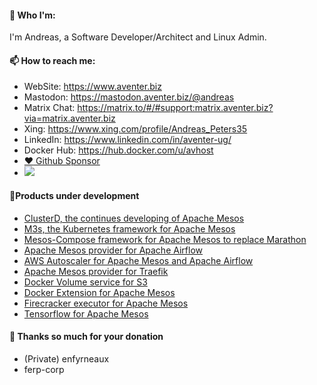 #### 🤷 Who I'm:

I'm Andreas, a Software Developer/Architect and Linux Admin.

#### 📫 How to reach me:

  - WebSite: https://www.aventer.biz
  - Mastodon: https://mastodon.aventer.biz/@andreas    
  - Matrix Chat: https://matrix.to/#/#support:matrix.aventer.biz?via=matrix.aventer.biz
  - Xing: https://www.xing.com/profile/Andreas_Peters35
  - LinkedIn: https://www.linkedin.com/in/aventer-ug/
  - Docker Hub: https://hub.docker.com/u/avhost
  - [:heart: Github Sponsor](https://github.com/sponsors/AVENTER-UG)
  - [![](https://www.paypalobjects.com/en_US/i/btn/btn_donateCC_LG.gif)](https://www.paypal.com/donate/?hosted_button_id=H553XE4QJ9GJ8)

#### 🔭Products under development 

- [ClusterD, the continues developing of Apache Mesos](https://github.com/m3scluster/clusterd)
- [M3s, the Kubernetes framework for Apache Mesos](https://github.com/m3scluster/m3s/)
- [Mesos-Compose framework for Apache Mesos to replace Marathon](https://github.com/m3scluster/compose/)
- [Apache Mesos provider for Apache Airflow](https://github.com/m3scluster/airflow-provider-mesos)
- [AWS Autoscaler for Apache Mesos and Apache Airflow](https://github.com/m3scluster/mesos-airflow-autoscaler-aws)
- [Apache Mesos provider for Traefik](https://github.com/m3scluster/traefik-mesos)
- [Docker Volume service for S3](https://github.com/AVENTER-UG/docker-volume-s3)
- [Docker Extension for Apache Mesos](https://github.com/AVENTER-UG/docker-mesos-extension)
- [Firecracker executor for Apache Mesos](https://github.com/AVENTER-UG/mesos-firecracker-executor)
- [Tensorflow for Apache Mesos](https://github.com/AVENTER-UG/tensorflow-mesos/)


<!--
**andreaspeters/andreaspeters** is a ✨ _special_ ✨ repository because its `README.md` (this file) appears on your GitHub profile.

Here are some ideas to get you started:

- 🔭 I’m currently working on ...
- 🌱 I’m currently learning ...
- 👯 I’m looking to collaborate on ...
- 🤔 I’m looking for help with ...
- 💬 Ask me about ...
- 📫 How to reach me: ...
- 😄 Pronouns: ...
- ⚡ Fun fact: ...
-->

#### 🙏 Thanks so much for your donation

- (Private) enfyrneaux
- ferp-corp

